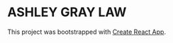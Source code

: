 # ASHLEY GRAY LAW

This project was bootstrapped with [Create React App](https://github.com/facebook/create-react-app).
